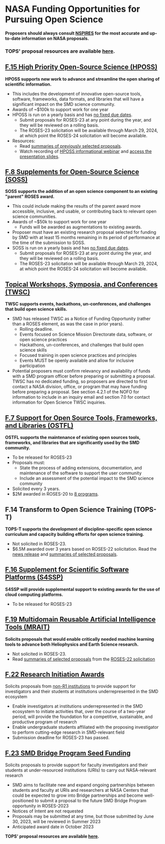 # NASA Funding Opportunities for Pursuing Open Science
**Proposers should always consult [NSPIRES](https://nspires.nasaprs.com/external/) for the most accurate and up-to-date information on NASA proposals.**

### TOPS' proposal resources are available [here](https://nasa.github.io/Transform-to-Open-Science-Book/Proposal_Resources/readme.html).

## [F.15 High Priority Open-Source Science (HPOSS)](https://nspires.nasaprs.com/external/solicitations/summary.do?solId=%7b21419978-190B-811F-35A7-6D2DEEE24E4E%7d&path=&method=init)
**HPOSS supports new work to advance and streamline the open sharing of scientific information.**
- This includes the development of innovative open-source tools, software, frameworks, data formats, and libraries that will have a significant impact on the SMD science community.
- Awards of ~$100k to support work for one year
- HPOSS is run on a yearly basis and has [no fixed due dates](https://science.nasa.gov/researchers/NoDD).
     - Submit proposals for ROSES-23 at any point during the year, and they will be reviewed on a rolling basis.
     - The ROSES-23 solicitation will be available through March 29, 2024, at which point the ROSES-24 solicitation will become available.
- Resources: 
     - Read [summaries of previously selected proposals](https://nspires.nasaprs.com/external/viewrepositorydocument/cmdocumentid=957922/solicitationId=%7BB364DBB8-390B-744D-013F-8F4C304B9A63%7D/viewSolicitationDocument=1/HPOSS22%20Abstracts-clg-smc.pdf).
     - Watch recording of [HPOSS informational webinar](https://www.youtube.com/watch?v=YY87YMQc70E) and [access the presentation slides](https://nspires.nasaprs.com/external/viewrepositorydocument/cmdocumentid=916271/solicitationId=%7BB364DBB8-390B-744D-013F-8F4C304B9A63%7D/viewSolicitationDocument=1/HPOSS%20Information%20Session%2020230119.pdf).

## [F.8 Supplements for Open-Source Science (SOSS)](https://nspires.nasaprs.com/external/solicitations/summary.do?solId=%7B2B66037B-0507-568E-5D64-2A3B61DF0195%7D&path=&method=init)
**SOSS supports the addition of an open science component to an existing "parent" ROSES award.**
- This could include making the results of the parent award more accessible, inclusive, and usable, or contributing back to relevant open science communities.
- Awards of ~$50k to support work for one year
     - Funds will be awarded as augmentations to existing awards.
- Proposer must have an existing research proposal selected for funding by SMD with at least 15 months remaining in its period of performance at the time of the submission to SOSS.
- SOSS is run on a yearly basis and has [no fixed due dates](https://science.nasa.gov/researchers/NoDD).
     - Submit proposals for ROSES-23 at any point during the year, and they will be reviewed on a rolling basis.
     - The ROSES-23 solicitation will be available through March 29, 2024, at which point the ROSES-24 solicitation will become available.

## [Topical Workshops, Symposia, and Conferences (TWSC)](https://nspires.nasaprs.com/external/solicitations/summary.do?solId={805EEF3B-DC64-A447-3EAD-66D23A9501EE}&path=&method=init)
**TWSC supports events, hackathons, un-conferences, and challenges that build open science skills.** 
- SMD has released TWSC as a Notice of Funding Opportunity (rather than a ROSES element, as was the case in prior years).
     - Rolling deadline.
     - Events focused on Science Mission Directorate data, software, or open science practices
     - Hackathons, un-conferences, and challenges that build open science skills
     - Focused training in open science practices and principles
     - Events MUST be openly available and allow for inclusive participation 
- Potential proposers must confirm relevancy and availability of funds with a SMD program officer before preparing or submitting a proposal. TWSC has no dedicated funding, so proposers are directed to first contact a NASA division, office, or program that may have funding before preparing a proposal. See section 4.2.1 of the NOFO for information to include in an inquiry email and section 7.0 for contact information for Open Science TWSC inquiries.


## [F.7 Support for Open Source Tools, Frameworks, and Libraries (OSTFL)](https://science.nasa.gov/researchers/solicitations/roses-2022/amendment-41-f7-support-open-source-tools-frameworks-and-libraries-deferred-roses-2023)
**OSTFL supports the maintenance of existing open sources tools, frameworks, and libraries that are significantly used by the SMD community.**
- To be released for ROSES-23
- Proposals must:
     - State the process of adding extensions, documentation, and maintenance of the software to support the user community
     - Include an assessment of the potential impact to the SMD science community
- Solicited every 3 years. 
- $2M awarded in ROSES-20 to [8 programs](https://nspires.nasaprs.com/external/viewrepositorydocument/cmdocumentid=843923/solicitationId=%7B958CF134-D655-E512-B5AD-84501D14A0C1%7D/viewSolicitationDocument=1/OSTFL20%20Abstracts.pdf). 

## F.14 Transform to Open Science Training (TOPS-T)
**TOPS-T supports the development of discipline-specific open science curriculum and capacity building efforts for open science training.**
- Not solicited in ROSES-23.
- $6.5M awarded over 3 years based on ROSES-22 solicitation. Read the [news release](https://www.nasa.gov/centers/marshall/news/releases/2023/nasa-boosts-open-science-through-innovative-training) and [summaries of selected proposals](https://nspires.nasaprs.com/external/viewrepositorydocument/cmdocumentid=929821/solicitationId=%7BAB776446-03A8-4C24-845D-2E5A2ADA2D5A%7D/viewSolicitationDocument=1/TOPST22%20selections.pdf).

## [F.16 Supplement for Scientific Software Platforms (S4SSP)](https://science.nasa.gov/researchers/solicitations/roses-2022/amendment-72-f16-supplement-scientific-software-platforms-deferred-roses-2023)
**S4SSP will provide supplemental support to existing awards for the use of cloud computing platforms.**
- To be released for ROSES-23

## [F.19 Multidomain Reusable Artificial Intelligence Tools (MRAIT)](https://nspires.nasaprs.com/external/solicitations/summary!init.do?solId=%7B0456A6BD-5E2E-7D61-EB29-EED4EA7EC9F9%7D&path=open)
**Solicits proposals that would enable critically needed machine learning tools to advance both Heliophysics and Earth Science research.**
- Not solicited in ROSES-23.
- Read [summaries of selected proposals](https://nspires.nasaprs.com/external/viewrepositorydocument/cmdocumentid=935938/solicitationId=%7BDFB2642A-EFEC-317C-C8EE-C41B6FE64D93%7D/viewSolicitationDocument=1/MDRAIT22%20Abstract.pdf) from the [ROSES-22 solicitation](https://nspires.nasaprs.com/external/solicitations/summary.do?solId=%7bDFB2642A-EFEC-317C-C8EE-C41B6FE64D93%7d&path=&method=init)

## [F.22 Research Initiation Awards](https://nspires.nasaprs.com/external/solicitations/summary.do?solId=%7bD6077002-CFAA-75A8-2801-89B66032541D%7d&path=&method=init)
Solicits proposals from [non-R1 institutions](https://carnegieclassifications.acenet.edu/) to provide support for investigators and their students at institutions underrepresented in the SMD ecosystem
- Enable investigators at institutions underrepresented in the SMD ecosystem to initiate activities that, over the course of a two-year period, will provide the foundation for a competitive, sustainable, and productive program of research
- Enable undergraduate students affiliated with the proposing investigator to perform cutting-edge research in SMD-relevant field
- Submission deadline for ROSES-23 has passed. 

## [F.23 SMD Bridge Program Seed Funding](https://nspires.nasaprs.com/external/solicitations/summary.do?solId=%7b4C8B84E1-912B-E387-F03A-19DA6873F508%7d&path=&method=init)
Solicits proposals to provide support for faculty investigators and their students at under-resourced institutions (URIs) to carry out NASA-relevant research
- SMD aims to facilitate new and expand ongoing partnerships between students and faculty at URIs and researchers at NASA Centers that could be expected to grow into Bridge partnerships and become well-positioned to submit a proposal to the future SMD Bridge Program opportunity in ROSES-2023
- Notices of Intent are not requested 
- Proposals may be submitted at any time, but those submitted by June 30, 2023, will be reviewed in Summer 2023
- Anticipated award date in October 2023

**TOPS' proposal resources are available [here](/docs/Area4_Moving_To_Openness/TOPST/proposal_resources.md).**
